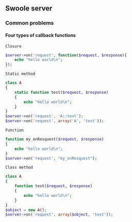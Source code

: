 ## Swoole server

### Common problems

#### Four types of callback functions

`Closure`
```php
$server->on('request', function($request, $response){
	echo "hello world\n";
});
```

`Static method`
```php
class A
{
	static function test($request, $response)
	{
		echo "hello world\n";
	}
}
$server->on('request', 'A::test');
$server->on('request', array('A', 'test'));
```

`Function`
```php
function my_onResquest($request, $response)
{
	echo "hello world\n";
}
$server->on('request', "my_onResquest");
```

`Class method`
```php
class A
{
	function test($request, $response)
	{
		echo "hello world\n";
	}
}
$object = new A();
$server->on('request', array($object, 'test'));
```
